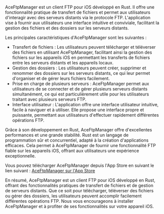 AceFtpManager est un client FTP pour iOS développé en Rust. Il offre une fonctionnalité pratique de transfert de fichiers et permet aux utilisateurs d'interagir avec des serveurs distants via le protocole FTP. L'application vise à fournir aux utilisateurs une interface intuitive et conviviale, facilitant la gestion des fichiers et des dossiers sur les serveurs distants.

Les principales caractéristiques d'AceFtpManager sont les suivantes :

- Transfert de fichiers : Les utilisateurs peuvent télécharger et téléverser des fichiers en utilisant AceFtpManager, facilitant ainsi la gestion des fichiers sur les appareils iOS en permettant les transferts de fichiers entre les serveurs distants et les appareils locaux.
- Gestion des dossiers : Les utilisateurs peuvent créer, supprimer et renommer des dossiers sur les serveurs distants, ce qui leur permet d'organiser et de gérer leurs fichiers facilement.
- Prise en charge de plusieurs serveurs : AceFtpManager permet aux utilisateurs de se connecter et de gérer plusieurs serveurs distants simultanément, ce qui est particulièrement utile pour les utilisateurs traitant avec plusieurs serveurs FTP.
- Interface utilisateur : L'application offre une interface utilisateur intuitive, facile à naviguer et à utiliser. Elle propose une interface propre et puissante, permettant aux utilisateurs d'effectuer rapidement différentes opérations FTP.

Grâce à son développement en Rust, AceFtpManager offre d'excellentes performances et une grande stabilité. Rust est un langage de programmation sûr et concurrentiel, adapté à la création d'applications efficaces. Cela permet à AceFtpManager de fournir une fonctionnalité FTP fiable sur les appareils iOS, offrant aux utilisateurs une expérience exceptionnelle.

Vous pouvez télécharger AceFtpManager depuis l'App Store en suivant le lien suivant : [AceFtpManager sur l'App Store](https://apps.apple.com/us/app/ace-ftp-manager/id6445859177)

En résumé, AceFtpManager est un client FTP pour iOS développé en Rust, offrant des fonctionnalités pratiques de transfert de fichiers et de gestion de serveurs distants. Que ce soit pour télécharger, téléverser des fichiers ou gérer des dossiers, les utilisateurs peuvent accomplir facilement différentes opérations FTP. Nous vous encourageons à installer AceFtpManager et à profiter de ses fonctionnalités sur votre appareil iOS.
